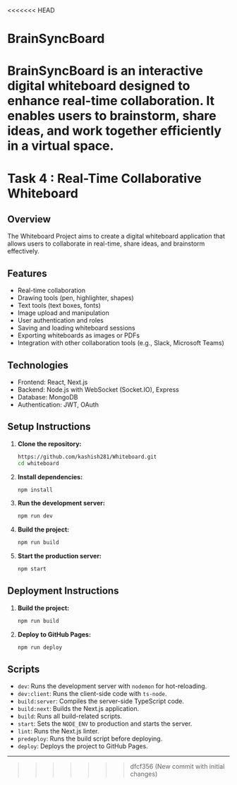 <<<<<<< HEAD
# BrainSyncBoard
BrainSyncBoard is an interactive digital whiteboard designed to enhance real-time collaboration. It enables users to brainstorm, share ideas, and work together efficiently in a virtual space.
=======
# Task 4 : Real-Time Collaborative Whiteboard

## Overview
The Whiteboard Project aims to create a digital whiteboard application that allows users to collaborate in real-time, share ideas, and brainstorm effectively.

## Features
- Real-time collaboration
- Drawing tools (pen, highlighter, shapes)
- Text tools (text boxes, fonts)
- Image upload and manipulation
- User authentication and roles
- Saving and loading whiteboard sessions
- Exporting whiteboards as images or PDFs
- Integration with other collaboration tools (e.g., Slack, Microsoft Teams)

## Technologies
- Frontend: React, Next.js
- Backend: Node.js with WebSocket (Socket.IO), Express
- Database: MongoDB
- Authentication: JWT, OAuth


## Setup Instructions

1. **Clone the repository:**
    ```bash
    https://github.com/kashish281/Whiteboard.git
    cd whiteboard
    ```

2. **Install dependencies:**
    ```bash
    npm install
    ```

3. **Run the development server:**
    ```bash
    npm run dev
    ```

4. **Build the project:**
    ```bash
    npm run build
    ```

5. **Start the production server:**
    ```bash
    npm start
    ```

## Deployment Instructions

1. **Build the project:**
    ```bash
    npm run build
    ```

2. **Deploy to GitHub Pages:**
    ```bash
    npm run deploy
    ```

## Scripts

- `dev`: Runs the development server with `nodemon` for hot-reloading.
- `dev:client`: Runs the client-side code with `ts-node`.
- `build:server`: Compiles the server-side TypeScript code.
- `build:next`: Builds the Next.js application.
- `build`: Runs all build-related scripts.
- `start`: Sets the `NODE_ENV` to production and starts the server.
- `lint`: Runs the Next.js linter.
- `predeploy`: Runs the build script before deploying.
- `deploy`: Deploys the project to GitHub Pages.



---


>>>>>>> dfcf356 (New commit with initial changes)
